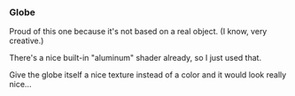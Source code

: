 ### Globe

Proud of this one because it's not based on a real object. (I know, very creative.)

There's a nice built-in "aluminum" shader already, so I just used that.

Give the globe itself a nice texture instead of a color and it would look really nice...
